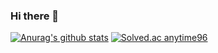 ### Hi there 👋
[![Anurag's github stats](https://github-readme-stats.vercel.app/api?username=JaeUkas&show_icons=true&hide=stars,issues&count_private=true&include_all_commits=true)](https://github.com/anuraghazra/github-readme-stats)
[![Solved.ac
anytime96](http://mazassumnida.wtf/api/generate_badge?boj={handle})](https://solved.ac/{handle})

<!--
**JaeUkas/JaeUkas** is a ✨ _special_ ✨ repository because its `README.md` (this file) appears on your GitHub profile.

Here are some ideas to get you started:

- 🔭 I’m currently working on ...
- 🌱 I’m currently learning ...
- 👯 I’m looking to collaborate on ...
- 🤔 I’m looking for help with ...
- 💬 Ask me about ...
- 📫 How to reach me: ...
- 😄 Pronouns: ...
- ⚡ Fun fact: ...
-->
